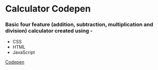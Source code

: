 # Calculator Codepen

### Basic four feature (addition, subtraction, multiplication and division) calculator created using - 

- CSS
- HTML 
- JavaScript 

[Codepen](https://codepen.io/rajeski/pen/vYYMGVO)
